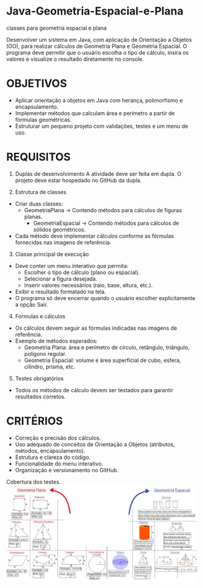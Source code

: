 # Java-Geometria-Espacial-e-Plana
classes para geometria espacial e plana

Desenvolver um sistema em Java, com aplicação de Orientação a Objetos (OO), para realizar cálculos de Geometria Plana e Geometria Espacial. O programa deve permitir que o usuário escolha o tipo de cálculo, insira os valores e visualize o resultado diretamente no console.


# OBJETIVOS
* Aplicar orientação a objetos em Java com herança, polimorfismo e encapsulamento.
* Implementar métodos que calculam área e perímetro a partir de fórmulas geométricas.
* Estruturar um pequeno projeto com validações, testes e um menu de uso.

# REQUISITOS
1. Duplas de desenvolvimento
A atividade deve ser feita em dupla.
O projeto deve estar hospedado no GitHub da dupla.

2. Estrutura de classes
* Criar duas classes:
  * GeometriaPlana → Contendo métodos para cálculos de figuras planas.
    * GeometriaEspacial → Contendo métodos para cálculos de sólidos geométricos.
* Cada método deve implementar cálculos conforme as fórmulas fornecidas nas imagens de referência.

3. Classe principal de execução
* Deve conter um menu interativo que permita:
    * Escolher o tipo de cálculo (plano ou espacial).
    * Selecionar a figura desejada.
    * Inserir valores necessários (raio, base, altura, etc.).
* Exibir o resultado formatado na tela.
* O programa só deve encerrar quando o usuário escolher explicitamente a opção Sair.

4. Fórmulas e cálculos
* Os cálculos devem seguir as fórmulas indicadas nas imagens de referência.
* Exemplo de métodos esperados:
    * Geometria Plana: área e perímetro de círculo, retângulo, triângulo, polígono regular.
    * Geometria Espacial: volume e área superficial de cubo, esfera, cilindro, prisma, etc.

5. Testes obrigatórios
* Todos os métodos de cálculo devem ser testados para garantir resultados corretos.

# CRITÉRIOS
* Correção e precisão dos cálculos.
* Uso adequado de conceitos de Orientação a Objetos (atributos, métodos, encapsulamento).
* Estrutura e clareza do código.
* Funcionalidade do menu interativo.
* Organização e versionamento no GitHub.

Cobertura dos testes.
![Formas geometricas](./images/image.png)